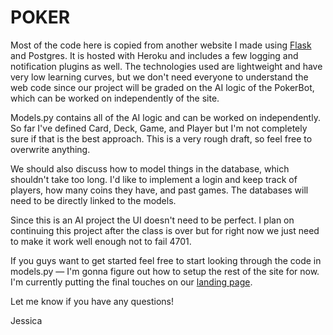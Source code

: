 POKER
=====

Most of the code here is copied from another website I made using <a href="http://flask.pocoo.org/docs/0.10/tutorial/">Flask</a> and Postgres. It is hosted with Heroku and includes a few logging and notification plugins as well. The technologies used are lightweight and have very low learning curves, but we don't need everyone to understand the web code since our project will be graded on the AI logic of the PokerBot, which can be worked on independently of the site. 

Models.py contains all of the AI logic and can be worked on independently. So far I've defined Card, Deck, Game, and Player but I'm not completely sure if that is the best approach. This is a very rough draft, so feel free to overwrite anything.

We should also discuss how to model things in the database, which shouldn't take too long. I'd like to implement a login and keep track of players, how many coins they have, and past games. The databases will need to be directly linked to the models.

Since this is an AI project the UI doesn't need to be perfect. I plan on continuing this project after the class is over but for right now we just need to make it work well enough not to fail 4701.

If you guys want to get started feel free to start looking through the code in models.py — I'm gonna figure out how to setup the rest of the site for now. I'm currently putting the final touches on our <a href="http://pokerbot.co">landing page</a>.

Let me know if you have any questions!

Jessica

